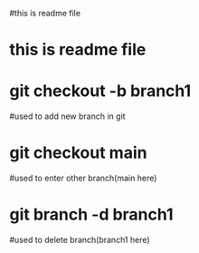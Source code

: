 #this is readme file
# this is readme file

# git checkout -b branch1 
#used to add new branch in git
# git checkout main
#used to enter other branch(main here)
# git branch -d branch1
#used to delete branch(branch1 here)
